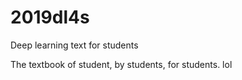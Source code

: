 # 2019dl4s
Deep learning text for students

The textbook of student, by students, for students. lol
